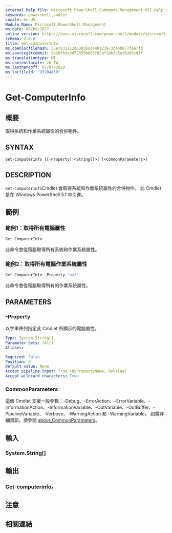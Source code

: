 ```yaml
---
external help file: Microsoft.PowerShell.Commands.Management.dll-Help.xml
keywords: powershell,cmdlet
Locale: en-US
Module Name: Microsoft.PowerShell.Management
ms.date: 06/09/2017
online version: https://docs.microsoft.com/powershell/module/microsoft.powershell.management/get-computerinfo?view=powershell-6&WT.mc_id=ps-gethelp
schema: 2.0.0
title: Get-ComputerInfo
ms.openlocfilehash: 55e7831112d6385b6d449123973ca4b877faa7fd
ms.sourcegitcommit: 9b28fb9a3d72655bb63f62af18b3a5af6a05cd3f
ms.translationtype: MT
ms.contentlocale: zh-TW
ms.lasthandoff: 07/07/2020
ms.locfileid: "93204459"
---
```

# Get-ComputerInfo

## 概要
取得系統和作業系統屬性的合併物件。

## SYNTAX

```
Get-ComputerInfo [[-Property] <String[]>] [<CommonParameters>]
```

## DESCRIPTION

`Get-ComputerInfo`Cmdlet 會取得系統和作業系統屬性的合併物件。
此 Cmdlet 是在 Windows PowerShell 5.1 中引進。

## 範例

### 範例1：取得所有電腦屬性

```powershell
Get-ComputerInfo
```

此命令會從電腦取得所有系統和作業系統屬性。

### 範例2：取得所有電腦作業系統屬性

```powershell
Get-ComputerInfo -Property "os*"
```

此命令會從電腦取得所有的作業系統屬性。

## PARAMETERS

### -Property

以字串陣列指定此 Cmdlet 所顯示的電腦屬性。

```yaml
Type: System.String[]
Parameter Sets: (All)
Aliases:

Required: False
Position: 0
Default value: None
Accept pipeline input: True (ByPropertyName, ByValue)
Accept wildcard characters: True
```

### CommonParameters

這個 Cmdlet 支援一般參數：-Debug、-ErrorAction、-ErrorVariable、-InformationAction、-InformationVariable、-OutVariable、-OutBuffer、-PipelineVariable、-Verbose、-WarningAction 和 -WarningVariable。 如需詳細資訊，請參閱 [about_CommonParameters](../Microsoft.PowerShell.Core/About/about_CommonParameters.md)。

## 輸入

### System.String[]

## 輸出

### Get-computerinfo。

## 注意

## 相關連結
